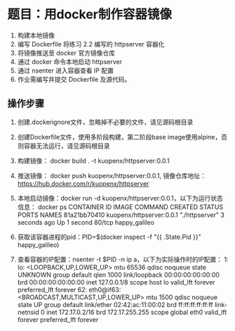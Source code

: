# 题目：用docker制作容器镜像

1. 构建本地镜像
2. 编写 Dockerfile 将练习 2.2 编写的 httpserver 容器化
3. 将镜像推送至 docker 官方镜像仓库
4. 通过 docker 命令本地启动 httpserver
5. 通过 nsenter 进入容器查看 IP 配置
6. 作业需编写并提交 Dockerfile 及源代码。

## 操作步骤
1. 创建.dockerignore文件，忽略掉不必要的文件，请见源码根目录
2. 创建Dockerfile文件，使用多阶段构建，第二阶段base image使用alpine，否则容器无法运行，请见源码根目录
3. 构建镜像： docker build . -t kuopenx/httpserver:0.0.1
4. 推送镜像： docker push kuopenx/httpserver:0.0.1, 镜像仓库地址：https://hub.docker.com/r/kuopenx/httpserver
5. 本地启动镜像：docker run -d kuopenx/httpserver:0.0.1，以下为运行状态信息：
docker ps
CONTAINER ID   IMAGE                      COMMAND          CREATED         STATUS        PORTS     NAMES
81a21bb70410   kuopenx/httpserver:0.0.1   "./httpserver"   3 seconds ago   Up 1 second   80/tcp    happy_galileo

6. 获取该容器进程的pid：PID=$(docker inspect -f "{{ .State.Pid }}" happy_galileo)
7. 查看容器的IP配置：nsenter -t $PID -n ip a，以下为实际操作时的IP配置：
1: lo: <LOOPBACK,UP,LOWER_UP> mtu 65536 qdisc noqueue state UNKNOWN group default qlen 1000
    link/loopback 00:00:00:00:00:00 brd 00:00:00:00:00:00
    inet 127.0.0.1/8 scope host lo
       valid_lft forever preferred_lft forever
62: eth0@if63: <BROADCAST,MULTICAST,UP,LOWER_UP> mtu 1500 qdisc noqueue state UP group default 
    link/ether 02:42:ac:11:00:02 brd ff:ff:ff:ff:ff:ff link-netnsid 0
    inet 172.17.0.2/16 brd 172.17.255.255 scope global eth0
       valid_lft forever preferred_lft forever